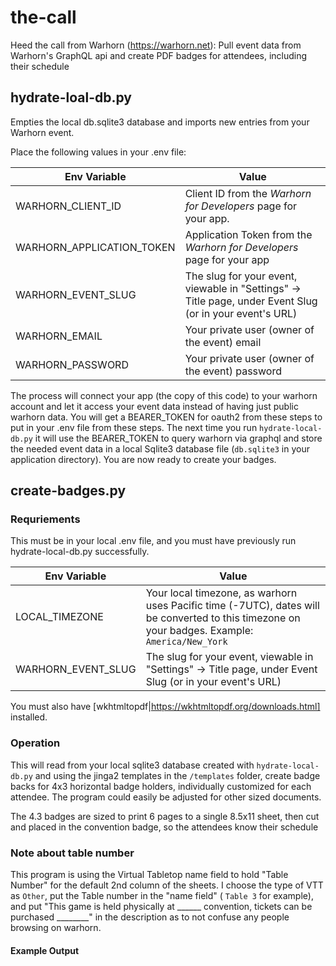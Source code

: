 # the-call
Heed the call from Warhorn (https://warhorn.net): Pull event data from Warhorn's GraphQL api and create PDF badges for attendees, including their schedule

## hydrate-loal-db.py

Empties the local db.sqlite3 database and imports new entries from your Warhorn event.  

Place the following values in your .env file:

Env Variable | Value
---|---
WARHORN_CLIENT_ID | Client ID from the *Warhorn for Developers* page for your app. 
WARHORN_APPLICATION_TOKEN | Application Token from the *Warhorn for Developers* page for your app
WARHORN_EVENT_SLUG | The slug for your event, viewable in "Settings" -> Title page, under Event Slug (or in your event's URL)
WARHORN_EMAIL | Your private user (owner of the event) email
WARHORN_PASSWORD | Your private user (owner of the event) password

The process will connect your app (the copy of this code) to your warhorn account and let it access your event data instead of having just public warhorn data.  You will get a BEARER_TOKEN for oauth2 from these steps to put in your .env file from these steps.  The next time you run `hydrate-local-db.py` it will use the BEARER_TOKEN to query warhorn via graphql and store the needed event data in a local Sqlite3 database file (`db.sqlite3` in your application directory).  You are now ready to create your badges.



## create-badges.py


### Requriements

This must be in your local .env file, and you must have previously run hydrate-local-db.py successfully.

Env Variable | Value
---|---
LOCAL_TIMEZONE | Your local timezone, as warhorn uses Pacific time (-7UTC), dates will be converted to this timezone on your badges.  Example: `America/New_York` 
WARHORN_EVENT_SLUG | The slug for your event, viewable in "Settings" -> Title page, under Event Slug (or in your event's URL)

You must also have [wkhtmltopdf|https://wkhtmltopdf.org/downloads.html] installed.

### Operation

This will read from your local sqlite3 database created with `hydrate-local-db.py` and using the jinga2 templates in the `/templates` folder, create badge backs for 4x3 horizontal badge holders, individually customized for each attendee.  The program could easily be adjusted for other sized documents.

The 4.3 badges are sized to print 6 pages to a single 8.5x11 sheet, then cut and placed in the convention badge, so the attendees know their schedule

### Note about table number

This program is using the Virtual Tabletop name field to hold "Table Number" for the default 2nd column of the sheets. I choose the type of VTT as `Other`, put the Table number in the "name field" ( `Table 3` for example), and put "This game is held physically at ______ convention, tickets can be purchased ________" in the description as to not confuse any people browsing on warhorn.

#### Example Output

